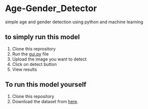 # Age-Gender_Detector
simple age and gender detection using python and machine learning
## to simply run this model
1. Clone this reprository
2. Run the [gui.py](https://github.com/sukadev1/Age-Gender_Detector/blob/main/Gui.py) file
3. Upload the image you want to detect
4. Click on detect button
5. View results

## To run this model yourself
1. Clone this repository
2. Download the dataset from [here](https://ww.kaggle.com/jangedoo/utkface-new).
